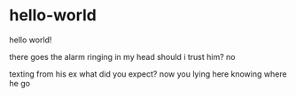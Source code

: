 # hello-world

hello world!

there goes the alarm 
ringing in my head
should i trust him? no

texting from his ex
what did you expect?
now you lying here
knowing where he go
